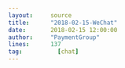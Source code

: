 ```yaml
---
layout:     source 
title:      "2018-02-15-WeChat"
date:       2018-02-15 12:00:00
author:     "PaymentGroup"
lines:      137 
tag:		  [chat]
---
```

